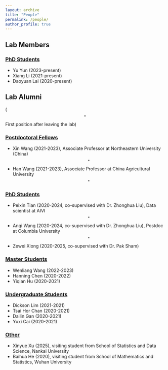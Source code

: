 ```yaml
---
layout: archive
title: "People"
permalink: /people/
author_profile: true
---
```




##  Lab Members

### <u>PhD Students</u>
- Yu Yun (2023-present)
- Xiang Li (2021-present)
- Daoyuan Lai (2020-present)





## Lab Alumni
($$^*$$First position after leaving the lab)

### <u>Postdoctoral Fellows</u>
-  Xin Wang (2021-2023),  Associate  Professor at Northeastern University (China)$$^*$$
-  Han Wang (2021-2023), Associate Professor at China Agricultural University$$^*$$ 


### <u>PhD Students</u>
<!--
|   Name    |    First Position|  Thesis Title   |
| -------------  |-------------      |-------------| 
| Peixin Tian (2020-2024, co-supervised with Dr. Zhonghua Liu) | Data scientist at AIVI | Development of bioinformatic tools for enhanced prediction and variable selection in genetic studies |
|Anqi Wang (2020-2024, co-supervised with Dr. Zhonghua Liu)| Postdoc at Columbia University|Statistical methods for causal inference and bias correction in genetic studies|
|Zewei Xiong (2020-2025, co-supervised with Dr. Pak Sham)| | Exploring statistical methods for estimating heritability, functional enrichment and polygenic risk score using summary GWAS data in complex traits | 
-->



- Peixin Tian (2020-2024, co-supervised with Dr. Zhonghua Liu), Data scientist at AIVI$$^*$$  
- Anqi Wang (2020-2024, co-supervised with Dr. Zhonghua Liu), Postdoc at Columbia University$$^*$$
- Zewei Xiong (2020-2025, co-supervised with Dr. Pak Sham)  


### <u>Master Students</u>
- Wenliang Wang (2022-2023)
- Hanning Chen (2020-2022)
-  Yiqian Hu (2020-2021)


### <u>Undergraduate Students</u>
-  Dickson Lim (2021-2021)
- Tsai Hor  Chan (2020-2021)
-  Dailin Gan (2020-2021)
- Yuxi Cai (2020-2021)

### <u>Other</u>
-  Xinyue Xu (2025), visiting student from School of Statistics and Data Science, Nankai University
-  Baihua He (2020), visiting student from School of Mathematics and Statistics, Wuhan University
